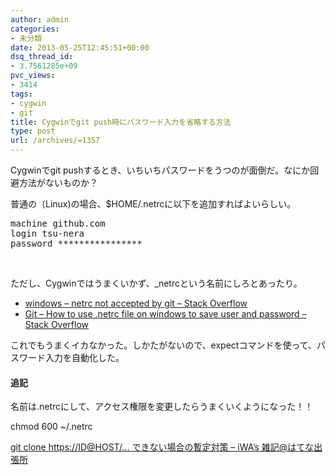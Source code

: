 ```yaml
---
author: admin
categories:
- 未分類
date: 2013-05-25T12:45:51+00:00
dsq_thread_id:
- 3.7561285e+09
pvc_views:
- 3414
tags:
- cygwin
- git
title: Cygwinでgit push時にパスワード入力を省略する方法
type: post
url: /archives/=1357
---
```


Cygwinでgit pushするとき、いちいちパスワードをうつのが面倒だ。なにか回避方法がないものか？

普通の（Linux)の場合、$HOME/.netrcに以下を追加すればよいらしい。

<div id="scid:812469c5-0cb0-4c63-8c15-c81123a09de7:9778472b-4673-47f9-94a3-3589db9288b7" class="wlWriterEditableSmartContent" style="float: none; padding-bottom: 0px; padding-top: 0px; padding-left: 0px; margin: 0px; display: inline; padding-right: 0px">
  <pre name="code" class="c:nogutter:nocontrols">machine github.com
login tsu-nera
password ****************
</pre>
</div>

&#160;

ただし、Cygwinではうまくいかず、_netrcという名前にしろとあったり。

  * [windows &#8211; netrc not accepted by git &#8211; Stack Overflow][1] 
  * [Git &#8211; How to use .netrc file on windows to save user and password &#8211; Stack Overflow][2] 

これでもうまくイカなかった。しかたがないので、expectコマンドを使って、パスワード入力を自動化した。



#### 追記

名前は.netrcにして、アクセス権限を変更したらうまくいくようになった！！

chmod 600 ~/.netrc

[git clone https://ID@HOST/&#8230; できない場合の暫定対策 &#8211; iWA’s 雑記@はてな出張所][3]

 [1]: https://stackoverflow.com/questions/6903158/netrc-not-accepted-by-git
 [2]: https://stackoverflow.com/questions/6031214/git-how-to-use-netrc-file-on-windows-to-save-user-and-password/6031266#6031266
 [3]: https://d.hatena.ne.jp/vmi/20111025/p1